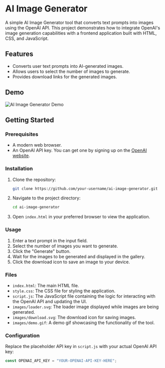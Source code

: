 # AI Image Generator

A simple AI Image Generator tool that converts text prompts into images using the OpenAI API. This project demonstrates how to integrate OpenAI's image generation capabilities with a frontend application built with HTML, CSS, and JavaScript.

## Features

- Converts user text prompts into AI-generated images.
- Allows users to select the number of images to generate.
- Provides download links for the generated images.

## Demo

![AI Image Generator Demo](images/demo.gif)

## Getting Started

### Prerequisites

- A modern web browser.
- An OpenAI API key. You can get one by signing up on the [OpenAI website](https://www.openai.com/).

### Installation

1. Clone the repository:
    ```bash
    git clone https://github.com/your-username/ai-image-generator.git
    ```

2. Navigate to the project directory:
    ```bash
    cd ai-image-generator
    ```

3. Open `index.html` in your preferred browser to view the application.

### Usage

1. Enter a text prompt in the input field.
2. Select the number of images you want to generate.
3. Click the "Generate" button.
4. Wait for the images to be generated and displayed in the gallery.
5. Click the download icon to save an image to your device.

### Files

- `index.html`: The main HTML file.
- `style.css`: The CSS file for styling the application.
- `script.js`: The JavaScript file containing the logic for interacting with the OpenAI API and updating the UI.
- `images/loader.svg`: The loader image displayed while images are being generated.
- `images/download.svg`: The download icon for saving images.
- `images/demo.gif`: A demo gif showcasing the functionality of the tool.

### Configuration

Replace the placeholder API key in `script.js` with your actual OpenAI API key:
```javascript
const OPENAI_API_KEY = "YOUR-OPENAI-API-KEY-HERE";

